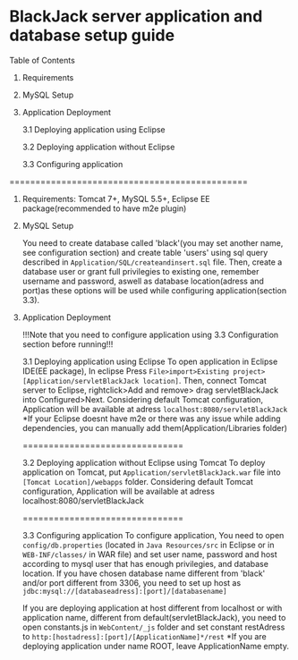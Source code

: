 BlackJack server application and database setup guide
==============================================

Table of Contents

 1. Requirements

 2. MySQL Setup
 
 3. Application Deployment

	3.1 Deploying application using Eclipse
	
	3.2 Deploying application without Eclipse
	
	3.3 Configuring application
	
==============================================

1. Requirements:
 Tomcat 7+, MySQL 5.5+, Eclipse EE package(recommended to have m2e plugin)

2. MySQL Setup

	You need to create database called 'black'(you may set another name, see configuration section)
	and create table 'users' using sql query described in `Application/SQL/createandinsert.sql` file. Then, 
	create a database user or grant full privilegies to existing one, remember username and password,
	aswell as database location(adress and port)as these options will be used while configuring 
	application(section 3.3).

3. Application Deployment

	!!!Note that you need to configure application using 3.3 Configuration section before running!!!
	
	3.1 Deploying application using Eclipse
		To open application in Eclipse IDE(EE package), In eclipse Press `File>import>Existing project>
	[Application/servletBlackJack location]`.
	Then, connect Tomcat server to Eclipse, rightclick>Add and remove> drag servletBlackJack
	into Configured>Next. Considering default Tomcat configuration,
	Application will be available at adress `localhost:8080/servletBlackJack`
	*If your Eclipse doesnt have m2e or there was any issue while adding dependencies, you can manually
	add them(Application/Libraries folder)
	
	===============================
	
	3.2 Deploying application without Eclipse using Tomcat
		To deploy application on Tomcat, put `Application/servletBlackJack.war` file into
	`[Tomcat Location]/webapps` folder. Considering default Tomcat configuration, Application will be available  at adress localhost:8080/servletBlackJack
	
	===============================
	
	3.3 Configuring application
		To configure application, You need to open `config/db.properties` (located in `Java Resources/src`
	in Eclipse or in `WEB-INF/classes/` in WAR file) and set user name, password and host according
	to mysql user that has enough privilegies, and database location. If you have chosen database
	name different from 'black' and/or port different from 3306, you need to set up host as
	`jdbc:mysql://[databaseadress]:[port]/[databasename]`
	
	If you are deploying application at host different from localhost or with application name,
	different from default(servletBlackJack), you need to open constants.js	in `WebContent/_js` folder
	and set constant restAdress to `http:[hostadress]:[port]/[ApplicationName]*/rest`
	*If you are deploying application under name ROOT, leave ApplicationName empty.

